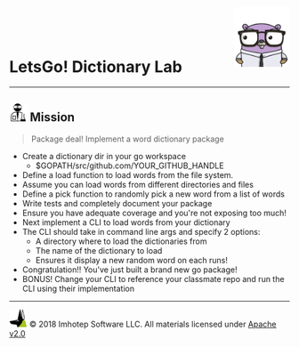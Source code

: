 <img src="../assets/gophernand.png" align="right" width="100" height="auto"/>

<br/>
<br/>
<br/>

# LetsGo! Dictionary Lab

---
## <img src="../assets/lab.png" width="auto" height="32"/> Mission

> Package deal! Implement a word dictionary package

* Create a dictionary dir in your go workspace
  * $GOPATH/src/github.com/YOUR_GITHUB_HANDLE
* Define a load function to load words from the file system.
* Assume you can load words from different directories and files
* Define a pick function to randomly pick a new word from a list of words
* Write tests and completely document your package
* Ensure you have adequate coverage and you're not exposing too much!
* Next implement a CLI to load words from your dictionary
* The CLI should take in command line args and specify 2 options:
    * A directory where to load the dictionaries from
    * The name of the dictionary to load
    * Ensures it display a new random word on each runs!
* Congratulation!! You've just built a brand new go package!
* BONUS! Change your CLI to reference your classmate repo and run the CLI using
  their implementation

---
<img src="../assets/imhotep_logo.png" width="32" height="auto"/> © 2018 Imhotep Software LLC.
All materials licensed under [Apache v2.0](http://www.apache.org/licenses/LICENSE-2.0)